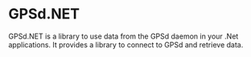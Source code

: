 GPSd.NET
========

GPSd.NET is a library to use data from the GPSd daemon in your .Net applications. It provides a library to connect to GPSd and retrieve data.